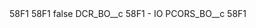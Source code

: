 <?xml version="1.0" encoding="UTF-8"?>
<CustomMetadata xmlns="http://soap.sforce.com/2006/04/metadata" xmlns:xsi="http://www.w3.org/2001/XMLSchema-instance" xmlns:xsd="http://www.w3.org/2001/XMLSchema">
    <description>58F1</description>
    <label>58F1</label>
    <protected>false</protected>
    <values>
        <field>DCR_BO__c</field>
        <value xsi:type="xsd:string">58F1 - IO</value>
    </values>
    <values>
        <field>PCORS_BO__c</field>
        <value xsi:type="xsd:string">58F1</value>
    </values>
</CustomMetadata>
